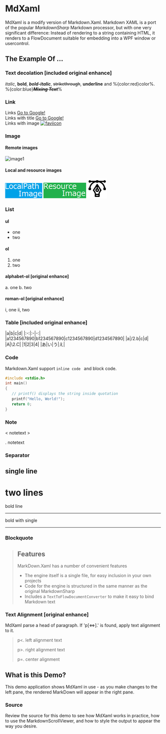 ﻿# MdXaml #

MdXaml is a modify version of Markdown.Xaml.
Markdown XAML is a port of the popular *MarkdownSharp* Markdown processor, but 
with one very significant difference: Instead of rendering to a string 
containing HTML, it renders to a FlowDocument suitable for embedding into a 
WPF window or usercontrol.


## The Example Of ... ##

### Text decolation [included original enhance] ###
*italic*, **bold**, ***bold-italic***, ~~strikethrough~~, __underline__ and %{color:red}color%.  
%{color:blue}***~~__Mixing Text__~~***%

### Link ###
Links [Go to Google!](https://www.google.com)  
Links with title [Go to Google!](https://www.google.com "google.")  
Links with image [![faviicon](https://www.google.com/favicon.ico)](https://www.google.com "google favicon")

### Image ###
#### Remote images ####
![image1](https://github.com/whistyun/Markdown.Avalonia/raw/master/docs/img.demo/scrn1.png)
#### Local and resource images ####
![localimage](LocalPath.png)
![ResourceImage](Assets/ResourceImage.png)
![VectorImage](Assets/Vector.svg)

### List ###
#### ul
* one
* two

#### ol
1. one
2. two
#### alphabet-ol [original enhance]
a. one
b. two

#### roman-ol [original enhance]
i, one
ii, two

### Table [included original enhance] ###
|a|b|c|d|
|:-:|:-|-:|
|a1234567890|b1234567890|c1234567890|d1234567890|
|a|/2.b|c|d|
|A|\2.C|
|1|2|3|4|
|あ|い|う|え|

### Code ###
Markdown.Xaml support ```inline code ``` and block code.
```c
#include <stdio.h>
int main()
{
   // printf() displays the string inside quotation
   printf("Hello, World!");
   return 0;
}
```

### Note ###

< notetext >

<p>. notetext


### Separator ###
single line
 ---
two lines
 ===
bold line
 ***
bold with single
___

### Blockquote ###
> ## Features ##
> MarkDown.Xaml has a number of convenient features
> 
> * The engine itself is a single file, for easy inclusion in your own projects
> * Code for the engine is structured in the same manner as the original MarkdownSharp  
> * Includes a `TextToFlowDocumentConverter` to make it easy to bind Markdown text

### Text Alignment [original enhance] ###
MdXaml parse a head of paragraph. If 'p[<=>].' is found, apply text alignment to it.
> p<. left alignment text
> 
> p>. right alignment text
> 
> p=. center alignment


## What is this Demo? ##

This demo application shows MdXaml in use - as you make changes to the 
left pane, the rendered MarkDown will appear in the right pane.

### Source ###

Review the source for this demo to see how MdXaml works in practice, how to use the MarkdownScrollViewer,
and how to style the output to appear the way you desire.

